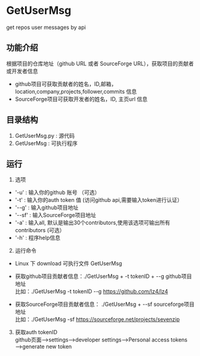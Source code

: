 # GetUserMsg
get repos user messages by api

## 功能介绍
根据项目的仓库地址（github URL 或者 SourceForge URL），获取项目的贡献者或开发者信息  
- github项目可获取贡献者的姓名，ID,邮箱，location,company,projects,follower,commits 信息
- SourceForge项目可获取开发者的姓名，ID, 主页url 信息

## 目录结构
1. GetUserMsg.py : 源代码  
2. GetUserMsg : 可执行程序

## 运行
1. 选项
- '-u' : 输入你的github 账号 （可选）
- '-t' : 输入你的auth token 值 (访问github api,需要输入token进行认证）
- '--g' : 输入github项目地址
- '--sf' : 输入SourceForge项目地址
- '-a' : 输入all, 默认是输出30个contributors,使用该选项可输出所有contributors (可选）
- '-h' : 程序help信息

2. 运行命令
- Linux 下 download 可执行文件 GetUserMsg  

- 获取github项目贡献者信息：./GetUserMsg + -t tokenID + --g github项目地址     
    比如：./GetUserMsg  -t  tokenID  --g  https://github.com/lz4/lz4   
- 获取SourceForge项目贡献者信息：  ./GetUserMsg + --sf sourceforge项目地址  
    比如：./GetUserMsg  -sf  https://sourceforge.net/projects/sevenzip 

3. 获取auth tokenID  
   github页面——>settings——>developer settings——>Personal access tokens——>generate new token
